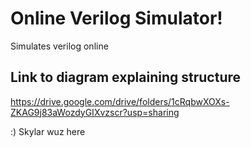 # Online Verilog Simulator!
Simulates verilog online

## Link to diagram explaining structure
https://drive.google.com/drive/folders/1cRqbwXOXs-ZKAG9j83aWozdyGIXvzscr?usp=sharing

:) Skylar wuz here